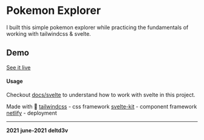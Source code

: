 # Pokemon Explorer

I built this simple pokemon explorer while practicing the fundamentals of working with tailwindcss &
svelte.

## Demo

[See it live](https://eager-haibt-87c1d3.netlify.app/)

#### Usage

Checkout [docs/svelte](docs/svelte.md) to understand how to work with svelte in this project.

Made with :sparkling_heart: [tailwindcss](https://tailwindcss.com/) - css framework
[svelte-kit](https://kit.svelte.dev/) - component framework [netlify](https://www.netlify.com/) -
deployment

---


**2021** **june-2021** **deltd3v**